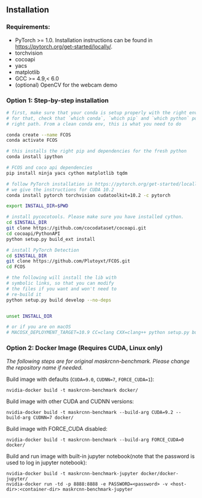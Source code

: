 ## Installation

### Requirements:
- PyTorch >= 1.0. Installation instructions can be found in https://pytorch.org/get-started/locally/.
- torchvision
- cocoapi
- yacs
- matplotlib
- GCC >= 4.9,< 6.0
- (optional) OpenCV for the webcam demo

### Option 1: Step-by-step installation

```bash
# first, make sure that your conda is setup properly with the right environment
# for that, check that `which conda`, `which pip` and `which python` points to the
# right path. From a clean conda env, this is what you need to do

conda create --name FCOS
conda activate FCOS

# this installs the right pip and dependencies for the fresh python
conda install ipython

# FCOS and coco api dependencies
pip install ninja yacs cython matplotlib tqdm

# follow PyTorch installation in https://pytorch.org/get-started/locally/
# we give the instructions for CUDA 10.2
conda install pytorch torchvision cudatoolkit=10.2 -c pytorch

export INSTALL_DIR=$PWD

# install pycocotools. Please make sure you have installed cython.
cd $INSTALL_DIR
git clone https://github.com/cocodataset/cocoapi.git
cd cocoapi/PythonAPI
python setup.py build_ext install

# install PyTorch Detection
cd $INSTALL_DIR
git clone https://github.com/Plutoyxt/FCOS.git
cd FCOS

# the following will install the lib with
# symbolic links, so that you can modify
# the files if you want and won't need to
# re-build it
python setup.py build develop --no-deps


unset INSTALL_DIR

# or if you are on macOS
# MACOSX_DEPLOYMENT_TARGET=10.9 CC=clang CXX=clang++ python setup.py build develop
```

### Option 2: Docker Image (Requires CUDA, Linux only)
*The following steps are for original maskrcnn-benchmark. Please change the repository name if needed.* 

Build image with defaults (`CUDA=9.0`, `CUDNN=7`, `FORCE_CUDA=1`):

    nvidia-docker build -t maskrcnn-benchmark docker/
    
Build image with other CUDA and CUDNN versions:

    nvidia-docker build -t maskrcnn-benchmark --build-arg CUDA=9.2 --build-arg CUDNN=7 docker/
    
Build image with FORCE_CUDA disabled:

    nvidia-docker build -t maskrcnn-benchmark --build-arg FORCE_CUDA=0 docker/
    
Build and run image with built-in jupyter notebook(note that the password is used to log in jupyter notebook):

    nvidia-docker build -t maskrcnn-benchmark-jupyter docker/docker-jupyter/
    nvidia-docker run -td -p 8888:8888 -e PASSWORD=<password> -v <host-dir>:<container-dir> maskrcnn-benchmark-jupyter
